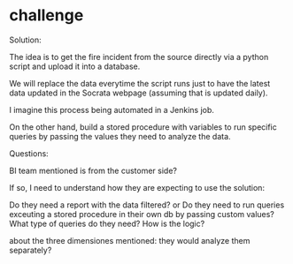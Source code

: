 # challenge


Solution:

The idea is to get the fire incident from the source directly via a python script and upload it into a database. 

We will replace the data everytime the script runs just to have the latest data updated in the Socrata webpage (assuming that is updated daily).

I imagine this process being automated in a Jenkins job. 

On the other hand, build a stored procedure with variables to run specific queries by passing the values they need to analyze the data.


Questions:

BI team mentioned is from the customer side?

If so, I need to understand how they are expecting to use the solution: 

Do they need a report with the data filtered? or Do they need to run queries exceuting a stored procedure in their own db by passing custom values? 
What type of queries do they need? How is the logic?

about the three dimensiones mentioned: they would analyze them separately?


